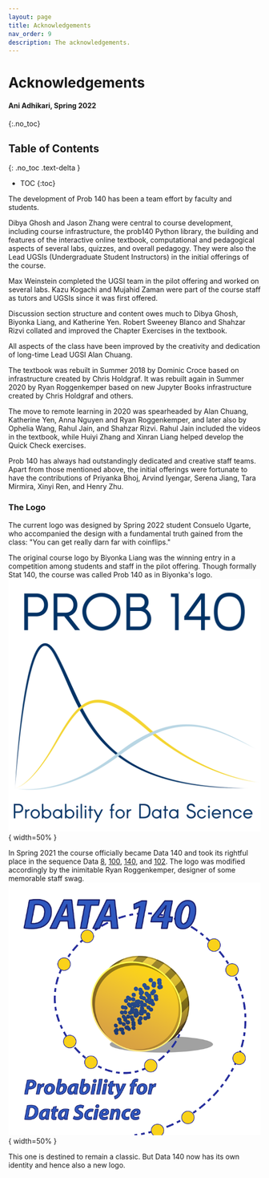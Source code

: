 ```yaml
---
layout: page
title: Acknowledgements
nav_order: 9
description: The acknowledgements.
---
```


# Acknowledgements
#### Ani Adhikari, Spring 2022 ####
{:.no_toc}

## Table of Contents
{: .no_toc .text-delta }

- TOC
{:toc}

The development of Prob 140 has been a team effort by faculty and students.

Dibya Ghosh and Jason Zhang were central to course development, including course infrastructure, the prob140 Python library, the building and features of the interactive online textbook, computational and pedagogical aspects of several labs, quizzes, and overall pedagogy. They were also the Lead UGSIs (Undergraduate Student Instructors) in the initial offerings of the course. 

Max Weinstein completed the UGSI team in the pilot offering and worked on several labs. Kazu Kogachi and Mujahid Zaman were part of the course staff as tutors and UGSIs since it was first offered.

Discussion section structure and content owes much to Dibya Ghosh, Biyonka Liang, and Katherine Yen. Robert Sweeney Blanco and Shahzar Rizvi collated and improved the Chapter Exercises in the textbook.

All aspects of the class have been improved by the creativity and dedication of long-time Lead UGSI Alan Chuang.

The textbook was rebuilt in Summer 2018 by Dominic Croce based on infrastructure created by Chris Holdgraf. It was rebuilt again in Summer 2020 by Ryan Roggenkemper based on new Jupyter Books infrastructure created by Chris Holdgraf and others. 

The move to remote learning in 2020 was spearheaded by Alan Chuang, Katherine Yen, Anna Nguyen and Ryan Roggenkemper, and later also by Ophelia Wang, Rahul Jain, and Shahzar Rizvi. Rahul Jain included the videos in the textbook, while Huiyi Zhang and Xinran Liang helped develop the Quick Check exercises.

Prob 140 has always had outstandingly dedicated and creative staff teams. Apart from those mentioned above, the initial offerings were fortunate to have the contributions of Priyanka Bhoj, Arvind Iyengar, Serena Jiang, Tara Mirmira, Xinyi Ren, and Henry Zhu. 

### The Logo ###
The current logo was designed by Spring 2022 student Consuelo Ugarte, who accompanied the design with a fundamental truth gained from the class: "You can get really darn far with coinflips."

The original course logo by Biyonka Liang was the winning entry in a competition among students and staff in the pilot offering. Though formally Stat 140, the course was called Prob 140 as in Biyonka's logo.
![original logo](assets/brand/logo_sp17.png){ width=50% }

In Spring 2021 the course officially became Data 140 and took its rightful place in the sequence Data [8](http://data8.org/), [100](http://www.ds100.org/), [140](http://prob140.org/), and [102](https://data102.org/). The logo was modified accordingly by the inimitable Ryan Roggenkemper, designer of some memorable staff swag. 
![logo spring 2022](assets/brand/logo_sp22.png){ width=50% }

This one is destined to remain a classic. But Data 140 now has its own identity and hence also a new logo.